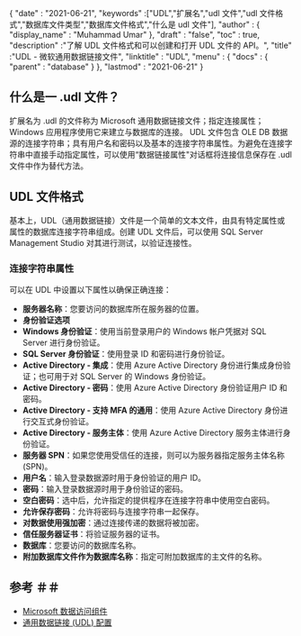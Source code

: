{
  "date" : "2021-06-21",
  "keywords" :["UDL","扩展名","udl 文件","udl 文件格式","数据库文件类型","数据库文件格式","什么是 udl 文件"],
  "author" : {
    "display_name" : "Muhammad Umar"
},
  "draft" : "false",
  "toc" : true,
  "description" :"了解 UDL 文件格式和可以创建和打开 UDL 文件的 API。",
  "title" :"UDL - 微软通用数据链接文件",
  "linktitle" : "UDL",
  "menu" : {
    "docs" : {
      "parent" : "database"
}
},
  "lastmod" : "2021-06-21"
}

## 什么是一 .udl 文件？
扩展名为 .udl 的文件称为 Microsoft 通用数据链接文件；指定连接属性； Windows 应用程序使用它来建立与数据库的连接。 UDL 文件包含 OLE DB 数据源的连接字符串；具有用户名和密码以及基本的连接字符串属性。为避免在连接字符串中直接手动指定属性，可以使用“数据链接属性"对话框将连接信息保存在 .udl 文件中作为替代方法。

## UDL 文件格式
基本上，UDL（通用数据链接）文件是一个简单的文本文件，由具有特定属性或属性的数据库连接字符串组成。创建 UDL 文件后，可以使用 SQL Server Management Studio 对其进行测试，以验证连接性。

### 连接字符串属性
可以在 UDL 中设置以下属性以确保正确连接：

- **服务器名称**：您要访问的数据库所在服务器的位置。
- **身份验证选项**
- **Windows 身份验证**：使用当前登录用户的 Windows 帐户凭据对 SQL Server 进行身份验证。
- **SQL Server 身份验证**：使用登录 ID 和密码进行身份验证。
- **Active Directory - 集成**：使用 Azure Active Directory 身份进行集成身份验证；也可用于对 SQL Server 的 Windows 身份验证。
- **Active Directory - 密码**：使用 Azure Active Directory 身份验证用户 ID 和密码。
- **Active Directory - 支持 MFA 的通用**：使用 Azure Active Directory 身份进行交互式身份验证。
- **Active Directory - 服务主体**：使用 Azure Active Directory 服务主体进行身份验证。
- **服务器 SPN**：如果您使用受信任的连接，则可以为服务器指定服务主体名称 (SPN)。
- **用户名**：输入登录数据源时用于身份验证的用户 ID。
- **密码**：输入登录数据源时用于身份验证的密码。
- **空白密码**：选中后，允许指定的提供程序在连接字符串中使用空白密码。
- **允许保存密码**：允许将密码与连接字符串一起保存。
- **对数据使用强加密**：通过连接传递的数据将被加密。
- **信任服务器证书**：将验证服务器的证书。
- **数据库**：您要访问的数据库名称。
- **附加数据库文件作为数据库名称**：指定可附加数据库的主文件的名称。

## 参考 ＃＃

* [Microsoft 数据访问组件](https://en.wikipedia.org/wiki/Microsoft_Data_Access_Components#Universal_data_link)
* [通用数据链接 (UDL) 配置](https://learn.microsoft.com/en-us/sql/connect/oledb/help-topics/data-link-pages?view=sql-server-ver15)

